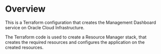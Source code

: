 # Overview
This is a Terraform configuration that creates the Management Dashboard service on Oracle Cloud Infrastructure.

The Terraform code is used to create a Resource Manager stack, that creates the required resources and configures the application on the created resources.